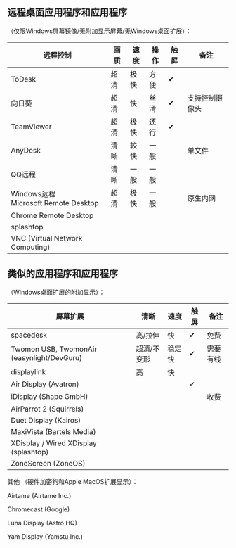 ## 远程桌面应用程序和应用程序
（仅限Windows屏幕镜像/无附加显示屏幕/无Windows桌面扩展）：

| 远程控制                                  | 画质 | 速度 | 操作 | 触屏 | 备注           |
| ----------------------------------------- | ---- | ---- | ---- | ---- | -------------- |
| ToDesk                                    | 超清 | 极快 | 方便 | ✔    |                |
| 向日葵                                    | 超清 | 快   | 丝滑 | ✔    | 支持控制摄像头 |
| TeamViewer                                | 超清 | 极快 | 还行 | ✔    |                |
| AnyDesk                                   | 清晰 | 较快 | 一般 |      | 单文件         |
| QQ远程                                    | 清晰 | 一般 | 一般 |      |                |
| Windows远程<br />Microsoft Remote Desktop | 超清 | 极快 | 一般 |      | 原生内网       |
| Chrome Remote Desktop                     |      |      |      |      |                |
| splashtop                                 |      |      |      |      |                |
| VNC (Virtual Network Computing)           |      |      |      |      |                |

## 类似的应用程序和应用程序

（Windows桌面扩展的附加显示）：

| 屏幕扩展                                   | 清晰        | 速度   | 触屏 | 备注     |
| ------------------------------------------ | ----------- | ------ | ---- | -------- |
| spacedesk                                  | 高/拉伸     | 快     | ✔    | 免费     |
| Twomon USB, TwomonAir (easynlight/DevGuru) | 超清/不变形 | 稳定快 | ✔    | 需要有线 |
| displaylink                                | 高          | 快     |      |          |
| Air Display (Avatron)                      |             |        | ✔    |          |
| iDisplay (Shape GmbH)                      |             |        |      | 收费     |
| AirParrot 2 (Squirrels)                    |             |        |      |          |
| Duet Display (Kairos)                      |             |        |      |          |
| MaxiVista (Bartels Media)                  |             |        |      |          |
| XDisplay / Wired XDisplay (splashtop)      |             |        |      |          |
| ZoneScreen (ZoneOS)                        |             |        |      |          |

其他
（硬件加密狗和Apple MacOS扩展显示）：

Airtame (Airtame Inc.)

Chromecast (Google)

Luna Display (Astro HQ)

Yam Display (Yamstu Inc.)

